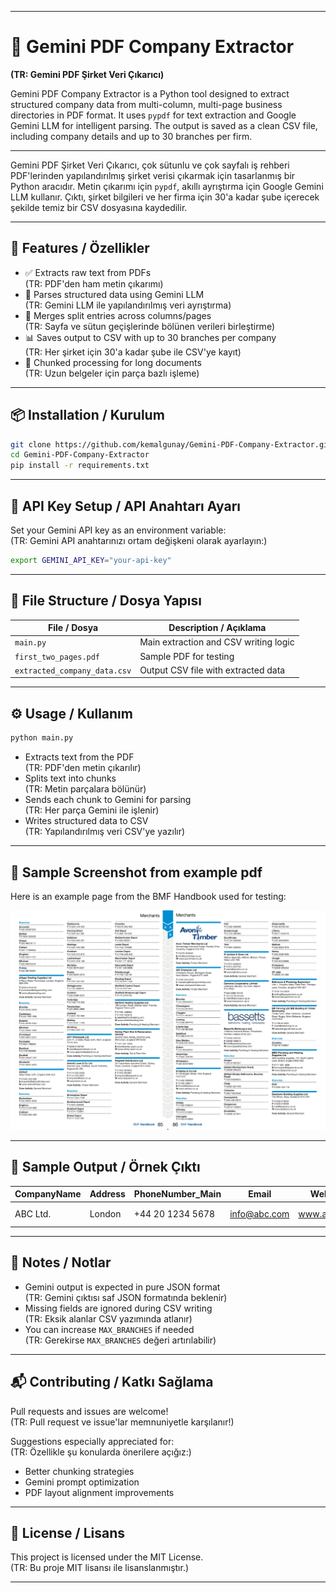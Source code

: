 
---

# 📄 Gemini PDF Company Extractor  
**(TR: Gemini PDF Şirket Veri Çıkarıcı)**

Gemini PDF Company Extractor is a Python tool designed to extract structured company data from multi-column, multi-page business directories in PDF format. It uses `pypdf` for text extraction and Google Gemini LLM for intelligent parsing. The output is saved as a clean CSV file, including company details and up to 30 branches per firm.

---

Gemini PDF Şirket Veri Çıkarıcı, çok sütunlu ve çok sayfalı iş rehberi PDF'lerinden yapılandırılmış şirket verisi çıkarmak için tasarlanmış bir Python aracıdır. Metin çıkarımı için `pypdf`, akıllı ayrıştırma için Google Gemini LLM kullanır. Çıktı, şirket bilgileri ve her firma için 30'a kadar şube içerecek şekilde temiz bir CSV dosyasına kaydedilir.

---

## 🚀 Features / Özellikler

- ✅ Extracts raw text from PDFs  
  (TR: PDF'den ham metin çıkarımı)
- 🤖 Parses structured data using Gemini LLM  
  (TR: Gemini LLM ile yapılandırılmış veri ayrıştırma)
- 🧠 Merges split entries across columns/pages  
  (TR: Sayfa ve sütun geçişlerinde bölünen verileri birleştirme)
- 📊 Saves output to CSV with up to 30 branches per company  
  (TR: Her şirket için 30'a kadar şube ile CSV'ye kayıt)
- 🔁 Chunked processing for long documents  
  (TR: Uzun belgeler için parça bazlı işleme)

---

## 📦 Installation / Kurulum

```bash
git clone https://github.com/kemalgunay/Gemini-PDF-Company-Extractor.git
cd Gemini-PDF-Company-Extractor
pip install -r requirements.txt
```

---

## 🔑 API Key Setup / API Anahtarı Ayarı

Set your Gemini API key as an environment variable:  
(TR: Gemini API anahtarınızı ortam değişkeni olarak ayarlayın:)

```bash
export GEMINI_API_KEY="your-api-key"
```

---

## 📁 File Structure / Dosya Yapısı

| File / Dosya | Description / Açıklama |
|--------------|------------------------|
| `main.py`    | Main extraction and CSV writing logic  
| `first_two_pages.pdf` | Sample PDF for testing  
| `extracted_company_data.csv` | Output CSV file with extracted data  

---

## ⚙️ Usage / Kullanım

```bash
python main.py
```

- Extracts text from the PDF  
  (TR: PDF'den metin çıkarılır)
- Splits text into chunks  
  (TR: Metin parçalara bölünür)
- Sends each chunk to Gemini for parsing  
  (TR: Her parça Gemini ile işlenir)
- Writes structured data to CSV  
  (TR: Yapılandırılmış veri CSV'ye yazılır)

---

## 📌 Sample Screenshot from example pdf

Here is an example page from the BMF Handbook used for testing:

![ExampleScreen](https://github.com/KemalGunay/LLMCompanyParser/blob/main/ASSETS/ExampleScreen.png?raw=true)


---

## 📌 Sample Output / Örnek Çıktı

| CompanyName | Address | PhoneNumber_Main | Email | Website | CoreActivity | BranchLocation_1 | BranchPhoneNumber_1 |
|-------------|---------|------------------|-------|---------|---------------|-------------------|----------------------|
| ABC Ltd.    | London  | +44 20 1234 5678 | info@abc.com | www.abc.com | Roofing Merchant | Manchester | +44 161 987 6543 |

---

## 🧠 Notes / Notlar

- Gemini output is expected in pure JSON format  
  (TR: Gemini çıktısı saf JSON formatında beklenir)
- Missing fields are ignored during CSV writing  
  (TR: Eksik alanlar CSV yazımında atlanır)
- You can increase `MAX_BRANCHES` if needed  
  (TR: Gerekirse `MAX_BRANCHES` değeri artırılabilir)

---

## 📬 Contributing / Katkı Sağlama

Pull requests and issues are welcome!  
(TR: Pull request ve issue'lar memnuniyetle karşılanır!)

Suggestions especially appreciated for:  
(TR: Özellikle şu konularda önerilere açığız:)
- Better chunking strategies  
- Gemini prompt optimization  
- PDF layout alignment improvements

---

## 📄 License / Lisans

This project is licensed under the MIT License.  
(TR: Bu proje MIT lisansı ile lisanslanmıştır.)

---

